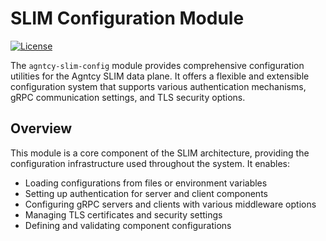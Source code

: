 # SLIM Configuration Module

[![License](https://img.shields.io/badge/license-Apache%202.0-blue.svg)](LICENSE)

The `agntcy-slim-config` module provides comprehensive configuration utilities
for the Agntcy SLIM data plane. It offers a flexible and extensible configuration system
that supports various authentication mechanisms, gRPC communication settings,
and TLS security options.

## Overview

This module is a core component of the SLIM architecture, providing the
configuration infrastructure used throughout the system. It enables:

- Loading configurations from files or environment variables
- Setting up authentication for server and client components
- Configuring gRPC servers and clients with various middleware options
- Managing TLS certificates and security settings
- Defining and validating component configurations
